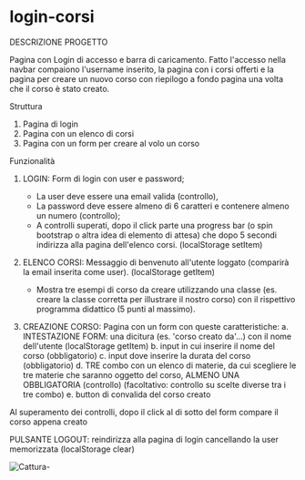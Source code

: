 # login-corsi

DESCRIZIONE PROGETTO 

Pagina con Login di accesso e barra di caricamento. 
Fatto l'accesso nella navbar compaiono l'username inserito, la pagina con i corsi offerti e la pagina per creare un nuovo corso con riepilogo a fondo pagina una volta che il corso è stato creato.

Struttura 
1) Pagina di login
2) Pagina con un elenco di corsi
3) Pagina con un form per creare al volo un corso

Funzionalità 
1) LOGIN: Form di login con user e password;  
     - La user deve essere una email valida (controllo), 
     - La password deve essere almeno di 6 caratteri e contenere almeno un numero (controllo); 
     - A controlli superati, dopo il click parte una progress bar (o spin bootstrap o altra idea di elemento di attesa) che dopo 5 secondi indirizza alla pagina dell'elenco corsi. (localStorage setItem)

2) ELENCO CORSI: Messaggio di benvenuto all'utente loggato (comparirà la email inserita come user). (localStorage getItem)
    - Mostra tre esempi di corso da creare utilizzando una classe (es. creare la classe corretta per illustrare il nostro corso) con il rispettivo programma didattico (5 punti al massimo).

3) CREAZIONE CORSO: Pagina con un form con queste caratteristiche:
    a. INTESTAZIONE FORM: una dicitura (es. 'corso creato da'...) con il nome dell'utente (localStorage getItem)
    b. input in cui inserire il nome del corso (obbligatorio)
    c. input dove inserire la durata del corso (obbligatorio)
    d. TRE combo con un elenco di materie, da cui scegliere le tre materie che saranno oggetto del corso, ALMENO UNA OBBLIGATORIA (controllo) (facoltativo: controllo su scelte diverse tra i tre combo)
    e. button di convalida del corso creato
    
Al superamento dei controlli, dopo il click al di sotto del form compare il corso appena creato

PULSANTE LOGOUT: reindirizza alla pagina di login cancellando la user memorizzata (localStorage clear)


![Cattura-](https://user-images.githubusercontent.com/98649610/162699689-abb734aa-61fc-45ab-b805-d6ad1ea662ab.JPG)

